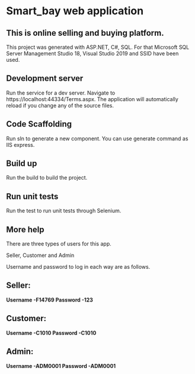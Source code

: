 # Smart_bay web application

## This is online selling and buying platform.

This project was generated with ASP.NET, C#, SQL. For that Microsoft SQL Server Management Studio 18, Visual Studio 2019 and SSID have been used.


## Development server

Run the service for a dev server. Navigate to https://localhost:44334/Terms.aspx. The application will automatically reload if you change any of the source files.


## Code Scaffolding

Run sln to generate a new component. You can use generate command as IIS express.



## Build up

Run the build to build the project.



## Run unit tests

Run the test to run unit tests through Selenium.



## More help

There are three types of users for this app.

Seller, Customer and Admin

Username and password to log in each way are as follows.



## Seller:
**Username -F14769 Password -123**


## Customer:
**Username -C1010 Password -C1010**


## Admin:
**Username -ADM0001 Password -ADM0001**
